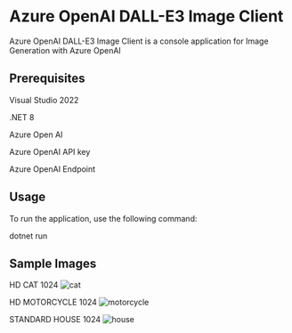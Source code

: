 # Azure OpenAI DALL-E3 Image Client
Azure OpenAI DALL-E3 Image Client is a console application for Image Generation with Azure OpenAI

## Prerequisites
Visual Studio 2022

.NET 8

Azure Open AI

Azure OpenAI API key

Azure OpenAI Endpoint

## Usage
To run the application, use the following command:

dotnet run <prompt> <outputFileName>

## Sample Images
HD CAT 1024
![cat](https://github.com/donpotts/AzureOpenAIDalle3ImageClient/assets/16153517/d71f1a23-5fa4-4447-8438-e6e63ec380a5)

HD MOTORCYCLE 1024
![motorcycle](https://github.com/donpotts/AzureOpenAIDalle3ImageClient/assets/16153517/0f7cb395-dbce-47de-842b-19e0622ae86d)

STANDARD HOUSE 1024
![house](https://github.com/donpotts/AzureOpenAIDalle3ImageClient/assets/16153517/f14612f4-32a4-4705-a50c-cc584e3022c4)
